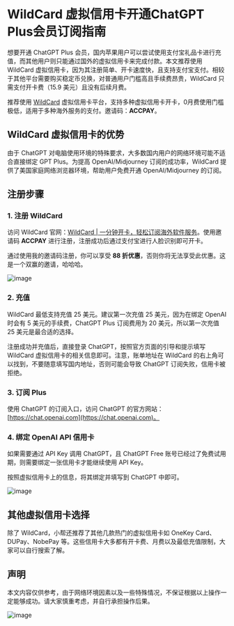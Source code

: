 # WildCard 虚拟信用卡开通ChatGPT Plus会员订阅指南

想要开通 ChatGPT Plus 会员，国内苹果用户可以尝试使用支付宝礼品卡进行充值，而其他用户则只能通过国外的虚拟信用卡来完成付款。本文推荐使用 WildCard 虚拟信用卡，因为其注册简单、开卡速度快，且支持支付宝支付。相较于其他平台需要购买稳定币兑换，对普通用户门槛高且手续费昂贵，WildCard 只需支付开卡费（15.9 美元）且没有后续月费。

推荐使用 [WildCard](https://bit.ly/WildCardo) 虚拟信用卡平台，支持多种虚拟信用卡开卡，0月费使用门槛极低，适用于多种海外服务的支付。邀请码：**ACCPAY**。

## WildCard 虚拟信用卡的优势

由于 ChatGPT 对电脑使用环境的特殊要求，大多数国内用户的网络环境可能不适合直接绑定 GPT Plus。为提高 OpenAI/Midjourney 订阅的成功率，WildCard 提供了美国家庭网络浏览器环境，帮助用户免费开通 OpenAI/Midjourney 的订阅。

## 注册步骤

### 1. 注册 WildCard

访问 WildCard 官网：[WildCard | 一分钟开卡，轻松订阅海外软件服务](https://bit.ly/WildCardo)。使用邀请码 **ACCPAY** 进行注册，注册成功后通过支付宝进行人脸识别即可开卡。

通过使用我的邀请码注册，你可以享受 **88 折优惠**，否则你将无法享受此优惠。这是一个双赢的邀请，哈哈哈。

![image](https://github.com/user-attachments/assets/393101e2-5c0e-4c97-b296-055a264dcf1e)


### 2. 充值

WildCard 最低支持充值 25 美元。建议第一次充值 25 美元，因为在绑定 OpenAI 时会有 5 美元的手续费，ChatGPT Plus 订阅费用为 20 美元，所以第一次充值 25 美元是最合适的选择。

注册成功并充值后，直接登录 ChatGPT，按照官方页面的引导和提示填写 WildCard 虚拟信用卡的相关信息即可。注意，账单地址在 WildCard 的右上角可以找到，不要随意填写国内地址，否则可能会导致 ChatGPT 订阅失败，信用卡被拒绝。

### 3. 订阅 Plus

使用 ChatGPT 的订阅入口，访问 ChatGPT 的官方网站：[https://chat.openai.com](https://chat.openai.com)。

### 4. 绑定 OpenAI API 信用卡

如果需要通过 API Key 调用 ChatGPT，且 ChatGPT Free 账号已经过了免费试用期，则需要绑定一张信用卡才能继续使用 API Key。

按照虚拟信用卡上的信息，将其绑定并填写到 ChatGPT 中即可。

![image](https://github.com/user-attachments/assets/beada28c-53f4-4702-9cb8-edb969144459)


## 其他虚拟信用卡选择

除了 WildCard，小帮还推荐了其他几款热门的虚拟信用卡如 OneKey Card、DUPay、NobePay 等。这些信用卡大多都有开卡费、月费以及最低充值限制，大家可以自行搜索了解。

## 声明

本文内容仅供参考，由于网络环境因素以及一些特殊情况，不保证根据以上操作一定能够成功。请大家慎重考虑，并自行承担操作后果。

![image](https://github.com/user-attachments/assets/86b1bf03-1e09-419a-a416-77e161e250ee)

